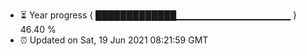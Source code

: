 - ⏳ Year progress { █████████████▁▁▁▁▁▁▁▁▁▁▁▁▁▁▁▁▁ } 46.40 %
- ⏰ Updated on Sat, 19 Jun 2021 08:21:59 GMT

